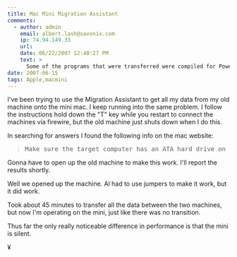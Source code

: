 ```yaml
---
title: Mac Mini Migration Assistant
comments:
  - author: admin
    email: albert.lash@savonix.com
    ip: 74.94.149.33
    url:
    date: 06/22/2007 12:40:27 PM
    text: >
      Some of the programs that were transferred were compiled for PowerPC and are getting translated via "Rosetta" to run on Intel "x86" architecture. You can download intel optimized versions of Camino, jEdit, NeoOffice, and more. They will run a lot faster!
date: 2007-06-15
tags: Apple,macmini
---
```

I've been trying to use the Migration Assistant to get all my data from my old machine onto the mini mac. I keep running into the same problem. I follow the instructions hold down the "T" key while you restart to connect the machines via firewire, but the old machine just shuts down when I do this.

In searching for answers I found the following info on the mac website:

<blockquote class="svxlb"><pre>
Make sure the target computer has an ATA hard drive on ATA bus 0. It is normal for a target computer to shut down if it does not detect an ATA hard drive on ATA bus 0.
</pre></blockquote>

Gonna have to open up the old machine to make this work. I'll report the results shortly.

Well we opened up the machine. Al had to use jumpers to make it work, but it did work.

Took about 45 minutes to transfer all the data between the two machines, but now I'm operating on the mini, just like there was no transition.

Thus far the only really noticeable difference in performance is that the mini is silent.

¥

